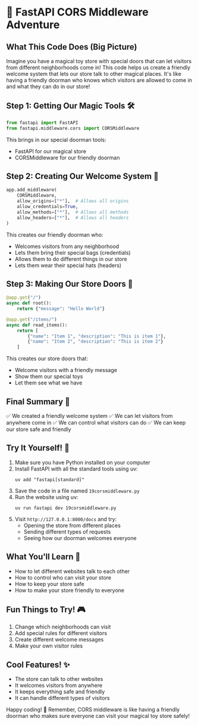 # 🌟 FastAPI CORS Middleware Adventure

## What This Code Does (Big Picture)
Imagine you have a magical toy store with special doors that can let visitors from different neighborhoods come in! This code helps us create a friendly welcome system that lets our store talk to other magical places. It's like having a friendly doorman who knows which visitors are allowed to come in and what they can do in our store! 

## Step 1: Getting Our Magic Tools 🛠️
```python
from fastapi import FastAPI
from fastapi.middleware.cors import CORSMiddleware
```
This brings in our special doorman tools:
- FastAPI for our magical store
- CORSMiddleware for our friendly doorman

## Step 2: Creating Our Welcome System 🚪
```python
app.add_middleware(
    CORSMiddleware,
    allow_origins=["*"],  # Allows all origins
    allow_credentials=True,
    allow_methods=["*"],  # Allows all methods
    allow_headers=["*"],  # Allows all headers
)
```
This creates our friendly doorman who:
- Welcomes visitors from any neighborhood
- Lets them bring their special bags (credentials)
- Allows them to do different things in our store
- Lets them wear their special hats (headers)

## Step 3: Making Our Store Doors 🏪
```python
@app.get("/")
async def root():
    return {"message": "Hello World"}

@app.get("/items/")
async def read_items():
    return [
        {"name": "Item 1", "description": "This is item 1"},
        {"name": "Item 2", "description": "This is item 2"}
    ]
```
This creates our store doors that:
- Welcome visitors with a friendly message
- Show them our special toys
- Let them see what we have

## Final Summary 📌
✅ We created a friendly welcome system
✅ We can let visitors from anywhere come in
✅ We can control what visitors can do
✅ We can keep our store safe and friendly

## Try It Yourself! 🚀
1. Make sure you have Python installed on your computer
2. Install FastAPI with all the standard tools using uv:
   ```
   uv add "fastapi[standard]"
   ```
3. Save the code in a file named `19corsmiddleware.py`
4. Run the website using uv:
   ```
   uv run fastapi dev 19corsmiddleware.py
   ```
5. Visit `http://127.0.0.1:8000/docs` and try:
   - Opening the store from different places
   - Sending different types of requests
   - Seeing how our doorman welcomes everyone

## What You'll Learn 🧠
- How to let different websites talk to each other
- How to control who can visit your store
- How to keep your store safe
- How to make your store friendly to everyone

## Fun Things to Try! 🎮
1. Change which neighborhoods can visit
2. Add special rules for different visitors
3. Create different welcome messages
4. Make your own visitor rules

## Cool Features! ✨
- The store can talk to other websites
- It welcomes visitors from anywhere
- It keeps everything safe and friendly
- It can handle different types of visitors

Happy coding! 🎉 Remember, CORS middleware is like having a friendly doorman who makes sure everyone can visit your magical toy store safely! 